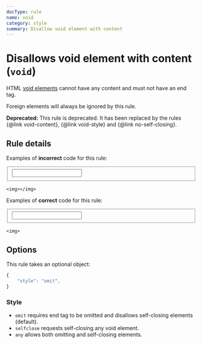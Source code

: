 ```yaml
---
docType: rule
name: void
category: style
summary: Disallow void element with content
---
```


# Disallows void element with content (`void`)

HTML [void elements](https://www.w3.org/TR/html5/syntax.html#void-elements)
cannot have any content and must not have an end tag.

Foreign elements will always be ignored by this rule.

**Deprecated:** This rule is deprecated. It has been replaced by the rules {@link void-content}, {@link void-style} and {@link no-self-closing}.

## Rule details

Examples of **incorrect** code for this rule:

<validate name="incorrect" rules="void">
    <fieldset>
        <input/>
    </fieldset>

    <img></img>

</validate>

Examples of **correct** code for this rule:

<validate name="correct" rules="void">
    <fieldset>
        <input>
    </fieldset>

    <img>

</validate>

## Options

This rule takes an optional object:

```javascript
{
	"style": "omit",
}
```

### Style

- `omit` requires end tag to be omitted and disallows self-closing
  elements (default).
- `selfclose` requests self-closing any void element.
- `any` allows both omitting and self-closing elements.
